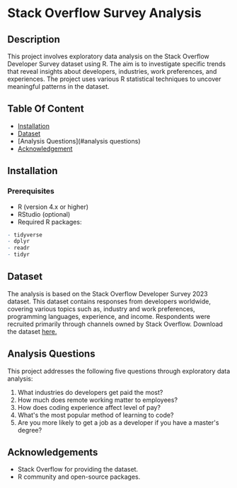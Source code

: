 # Stack Overflow Survey Analysis

## Description
This project involves exploratory data analysis on the Stack Overflow Developer Survey dataset using R. The aim is to investigate specific trends that reveal insights about developers, industries, work preferences, and experiences. The project uses various R statistical techniques to uncover meaningful patterns in the dataset.

## Table Of Content
- [Installation](#installation)
- [Dataset](#dataset)
- [Analysis Questions](#analysis questions)
- [Acknowledgement](#acknowledgement)

## Installation
### Prerequisites
- R (version 4.x or higher)
- RStudio (optional)
- Required R packages:
```r
- tidyverse
- dplyr
- readr
- tidyr
```

## Dataset
The analysis is based on the Stack Overflow Developer Survey 2023 dataset. This dataset contains responses from developers worldwide, covering various topics such as, industry and work preferences, programming languages, experience, and income. Respondents were recruited primarily through channels owned by Stack Overflow. Download the dataset [here.](https://www.kaggle.com/datasets/stackoverflow/stack-overflow-2023-developers-survey?resource=download&select=survey_results_public.csv)

## Analysis Questions
This project addresses the following five questions through exploratory data analysis:
1. What industries do developers get paid the most?
2. How much does remote working matter to employees?
3. How does coding experience affect level of pay?
4. What's the most popular method of learning to code?
5. Are you more likely to get a job as a developer if you have a master's degree?

## Acknowledgements
- Stack Overflow for providing the dataset.
- R community and open-source packages.
